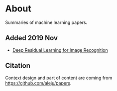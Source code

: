 # About

Summaries of machine learning papers.

## Added 2019 Nov 

 - [Deep Residual Learning for Image Recognition](neural-nets/Deep_Residual_Learning_For_Image_Recognition.md)




## Citation

Context design and part of content are coming from https://github.com/aleju/papers. 